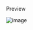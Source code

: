 Preview

![image](https://github.com/jxckfrost/FreeCodeCamp-Responsive-Design/assets/106082687/d3d49334-294d-4811-b034-8ab67e547266)
